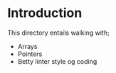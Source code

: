 # Introduction

This directory entails walking with;
- Arrays
- Pointers
- Betty linter style og coding
